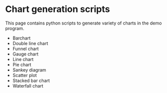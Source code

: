 # Chart generation scripts
This page contains python scripts to generate variety of charts in the demo program.

* Barchart
* Double line chart
* Funnel chart
* Gauge chart
* Line chart
* Pie chart
* Sankey diagram
* Scatter plot
* Stacked bar chart
* Waterfall chart

